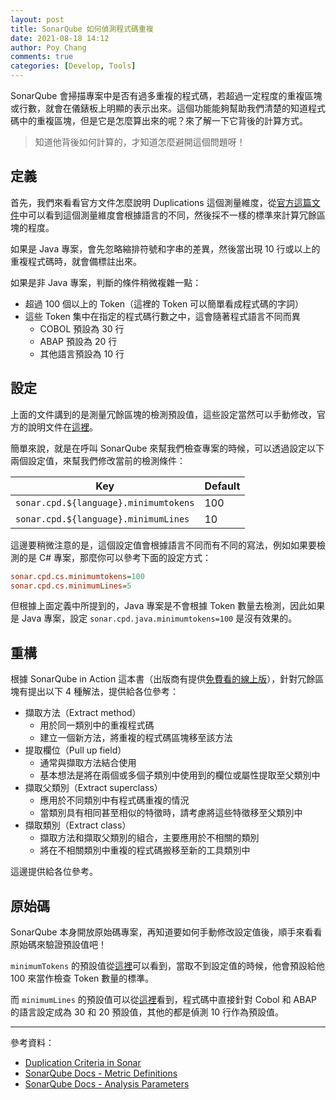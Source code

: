 ```yaml
---
layout: post
title: SonarQube 如何偵測程式碼重複
date: 2021-08-18 14:12
author: Poy Chang
comments: true
categories: [Develop, Tools]
---
```


SonarQube 會掃描專案中是否有過多重複的程式碼，若超過一定程度的重複區塊或行數，就會在儀錶板上明顯的表示出來。這個功能能夠幫助我們清楚的知道程式碼中的重複區塊，但是它是怎麼算出來的呢？來了解一下它背後的計算方式。

>知道他背後如何計算的，才知道怎麼避開這個問題呀！

## 定義

首先，我們來看看官方文件怎麼說明 Duplications 這個測量維度，從[官方這篇文件](https://docs.sonarqube.org/latest/user-guide/metric-definitions/)中可以看到這個測量維度會根據語言的不同，然後採不一樣的標準來計算冗餘區塊的程度。

如果是 Java 專案，會先忽略縮排符號和字串的差異，然後當出現 10 行或以上的重複程式碼時，就會備標註出來。

如果是非 Java 專案，判斷的條件稍微複雜一點：

- 超過 100 個以上的 Token（這裡的 Token 可以簡單看成程式碼的字詞）
- 這些 Token 集中在指定的程式碼行數之中，這會隨著程式語言不同而異
  - COBOL 預設為 30 行
  - ABAP 預設為 20 行
  - 其他語言預設為 10 行

## 設定

上面的文件講到的是測量冗餘區塊的檢測預設值，這些設定當然可以手動修改，官方的說明文件在[這裡](https://docs.sonarqube.org/latest/analysis/analysis-parameters/)。

簡單來說，就是在呼叫 SonarQube 來幫我們檢查專案的時候，可以透過設定以下兩個設定值，來幫我們修改當前的檢測條件：

| Key                                   | Default |
| ------------------------------------- | ------- |
| `sonar.cpd.${language}.minimumtokens` | 100     |
| `sonar.cpd.${language}.minimumLines`  | 10      |

這邊要稍微注意的是，這個設定值會根據語言不同而有不同的寫法，例如如果要檢測的是 C# 專案，那麼你可以參考下面的設定方式：

```ini
sonar.cpd.cs.minimumtokens=100
sonar.cpd.cs.minimumLines=5
```

但根據上面定義中所提到的，Java 專案是不會根據 Token 數量去檢測，因此如果是 Java 專案，設定 `sonar.cpd.java.minimumtokens=100` 是沒有效果的。

## 重構

根據 SonarQube in Action 這本書（出版商有提供[免費看的線上版](https://livebook.manning.com/book/sonarqube-in-action/)），針對冗餘區塊有提出以下 4 種解法，提供給各位參考：

- 擷取方法（Extract method）
  - 用於同一類別中的重複程式碼
  - 建立一個新方法，將重複的程式碼區塊移至該方法
- 提取欄位（Pull up field）
  - 通常與擷取方法結合使用
  - 基本想法是將在兩個或多個子類別中使用到的欄位或屬性提取至父類別中
- 擷取父類別（Extract superclass）
  - 應用於不同類別中有程式碼重複的情況
  - 當類別具有相同甚至相似的特徵時，請考慮將這些特徵移至父類別中
- 擷取類別（Extract class）
  - 擷取方法和擷取父類別的組合，主要應用於不相關的類別
  - 將在不相關類別中重複的程式碼搬移至新的工具類別中

這邊提供給各位參考。

## 原始碼

SonarQube 本身開放原始碼專案，再知道要如何手動修改設定值後，順手來看看原始碼來驗證預設值吧！

`minimumTokens` 的預設值從[這裡](https://github.com/SonarSource/sonarqube/blob/master/sonar-scanner-engine/src/main/java/org/sonar/scanner/cpd/CpdSettings.java#L42)可以看到，當取不到設定值的時候，他會預設給他 100 來當作檢查 Token 數量的標準。

而 `minimumLines` 的預設值可以從[這裡](https://github.com/SonarSource/sonarqube/blob/master/sonar-scanner-engine/src/main/java/org/sonar/scanner/sensor/DefaultSensorStorage.java#L388)看到，程式碼中直接針對 Cobol 和 ABAP 的語言設定成為 30 和 20 預設值，其他的都是偵測 10 行作為預設值。

----------

參考資料：

* [Duplication Criteria in Sonar](https://stackoverflow.com/questions/41439789/duplication-criteria-in-sonar)
* [SonarQube Docs - Metric Definitions](https://docs.sonarqube.org/latest/user-guide/metric-definitions/)
* [SonarQube Docs - Analysis Parameters](https://docs.sonarqube.org/latest/analysis/analysis-parameters/)
